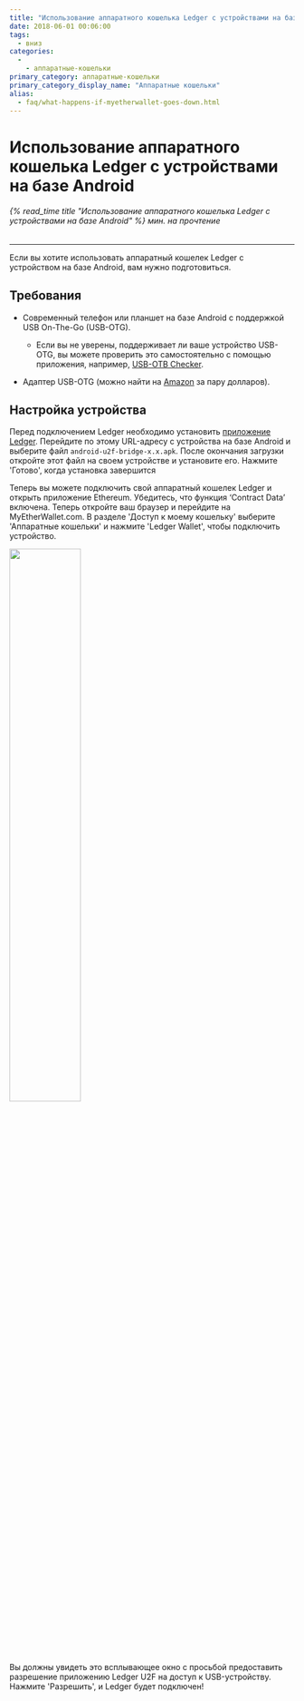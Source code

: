 ```yaml
---
title: "Использование аппаратного кошелька Ledger с устройствами на базе Android"
date: 2018-06-01 00:06:00
tags:
  - вниз
categories:
  - 
    - аппаратные-кошельки
primary_category: аппаратные-кошельки
primary_category_display_name: "Аппаратные кошельки"
alias:
  - faq/what-happens-if-myetherwallet-goes-down.html
---
```



# **Использование аппаратного кошелька Ledger с устройствами на базе Android**

###### {% read_time title "Использование аппаратного кошелька Ledger с устройствами на базе Android" %} мин. на прочтение

* * *

Если вы хотите использовать аппаратный кошелек Ledger с устройством на базе Android, вам нужно подготовиться.

## **Требования**

* Современный телефон или планшет на базе Android с поддержкой USB On-The-Go (USB-OTG).
    
    * Если вы не уверены, поддерживает ли ваше устройство USB-OTG, вы можете проверить это самостоятельно с помощью приложения, например, [USB-OTB Checker](https://play.google.com/store/apps/details?id=com.faitaujapon.otg).

* Адаптер USB-OTG (можно найти на [Amazon](https://www.amazon.com/s/ref=nb_sb_noss_2?url=search-alias%3Daps&field-keywords=usb+otg+adapter) за пару долларов).

## **Настройка устройства**

Перед подключением Ledger необходимо установить [приложение Ledger](https://github.com/LedgerHQ/android-u2f-bridge/releases). Перейдите по этому URL-адресу с устройства на базе Android и выберите файл `android-u2f-bridge-x.x.apk`. После окончания загрузки откройте этот файл на своем устройстве и установите его. Нажмите 'Готово', когда установка завершится

Теперь вы можете подключить свой аппаратный кошелек Ledger и открыть приложение Ethereum. Убедитесь, что функция ‘Contract Data’ включена. Теперь откройте ваш браузер и перейдите на MyEtherWallet.com. В разделе 'Доступ к моему кошельку' выберите 'Аппаратные кошельки' и нажмите 'Ledger Wallet', чтобы подключить устройство.

<img src="/images/posts/hardware-wallets/ledger-hardware-wallet-using-with-android-01.png" width="50%" />

Вы должны увидеть это всплывающее окно с просьбой предоставить разрешение приложению Ledger U2F на доступ к USB-устройству. Нажмите 'Разрешить', и Ledger будет подключен!
